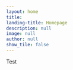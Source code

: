 ```yaml
---
layout: home
title:
landing-title: Homepage
description: null
image: null
author: null
show_tile: false
---
```


Test
